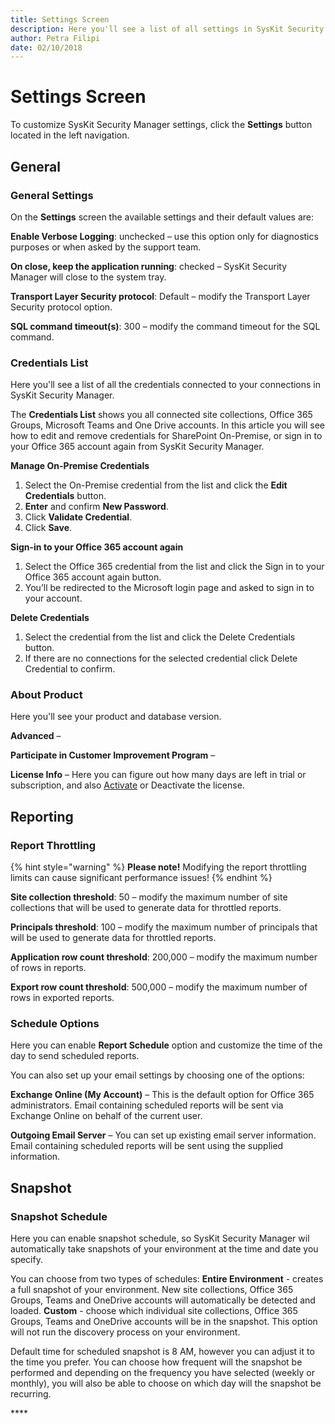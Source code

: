 ```yaml
---
title: Settings Screen
description: Here you'll see a list of all settings in SysKit Security Manager.
author: Petra Filipi
date: 02/10/2018
---
```


# Settings Screen

 To customize SysKit Security Manager settings, click the **Settings** button located in the left navigation. 

## General

### General Settings

On the **Settings** screen the available settings and their default values are: 

**Enable Verbose Logging**: unchecked – use this option only for diagnostics purposes or when asked by the support team. 

**On close, keep the application running**: checked – SysKit Security Manager will close to the system tray. 

**Transport Layer Security protocol**: Default – modify the Transport Layer Security protocol option. 

**SQL command timeout\(s\)**: 300 – modify the command timeout for the SQL command.

### Credentials List

Here you'll see a list of all the credentials connected to your connections in SysKit Security Manager. 

The **Credentials List** shows you all connected site collections, Office 365 Groups, Microsoft Teams and One Drive accounts. In this article you will see how to edit and remove credentials for SharePoint On-Premise, or sign in to your Office 365 account again from SysKit Security Manager. 

**Manage On-Premise Credentials**

1. Select the On-Premise credential from the list and click the **Edit Credentials** button. 
2. **Enter** and confirm **New Password**. 
3. Click **Validate Credential**. 
4. Click **Save**. 

 **Sign-in to your Office 365 account again**

1. Select the Office 365 credential from the list and click the Sign in to your Office 365 account again button. 
2. You’ll be redirected to the Microsoft login page and asked to sign in to your account. 

**Delete Credentials**

1. Select the credential from the list and click the Delete Credentials button. 
2. If there are no connections for the selected credential click Delete Credential to confirm. 

### **About Product**

 Here you'll see your product and database version.

**Advanced**  –  

**Participate in Customer Improvement Program**  –  

**License Info**  – Here you can figure out how many days are left in trial or subscription, and also [Activate](../activation/) or Deactivate the license. 

## **Reporting**

### **Report Throttling**

{% hint style="warning" %}
**Please note!**  Modifying the report throttling limits can cause significant performance issues! 
{% endhint %}

**Site collection threshold**: 50 – modify the maximum number of site collections that will be used to generate data for throttled reports. 

**Principals threshold**: 100 – modify the maximum number of principals that will be used to generate data for throttled reports. 

**Application row count threshold**: 200,000 – modify the maximum number of rows in reports. 

**Export row count threshold**: 500,000 – modify the maximum number of rows in exported reports. 

### **Schedule Options**

Here you can enable **Report Schedule** option and customize the time of the day to send scheduled reports. 

You can also set up your email settings by choosing one of the options: 

**Exchange Online \(My Account\)** – This is the default option for Office 365 administrators. Email containing scheduled reports will be sent via Exchange Online on behalf of the current user. 

**Outgoing Email Server** – You can set up existing email server information. Email containing scheduled reports will be sent using the supplied information. 

## **Snapshot**

### **Snapshot Schedule**

Here you can enable snapshot schedule, so SysKit Security Manager wil automatically take snapshots of your environment at the time and date you specify.

You can choose from two types of schedules:
**Entire Environment** - creates a full snapshot of your environment. New site collections, Office 365 Groups, Teams and OneDrive accounts will automatically be detected and loaded.
**Custom** - choose which individual site collections, Office 365 Groups, Teams and OneDrive accounts will be in the snapshot. This option will not run the discovery process on your environment.

Default time for scheduled snapshot is 8 AM, however you can adjust it to the time you prefer. You can choose how frequent will the snapshot be performed and depending on the frequency you have selected (weekly or monthly), you will also be able to choose on which day will the snapshot be recurring.


\*\*\*\*



